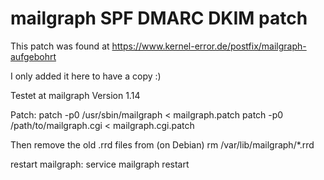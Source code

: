 # mailgraph SPF DMARC DKIM patch

This patch was found at https://www.kernel-error.de/postfix/mailgraph-aufgebohrt

I only added it here to have a copy :)

Testet at mailgraph Version 1.14

Patch:
    patch -p0 /usr/sbin/mailgraph < mailgraph.patch
    patch -p0 /path/to/mailgraph.cgi < mailgraph.cgi.patch

Then remove the old .rrd files from (on Debian)
    rm  /var/lib/mailgraph/*.rrd

restart mailgraph:
    service mailgraph restart
